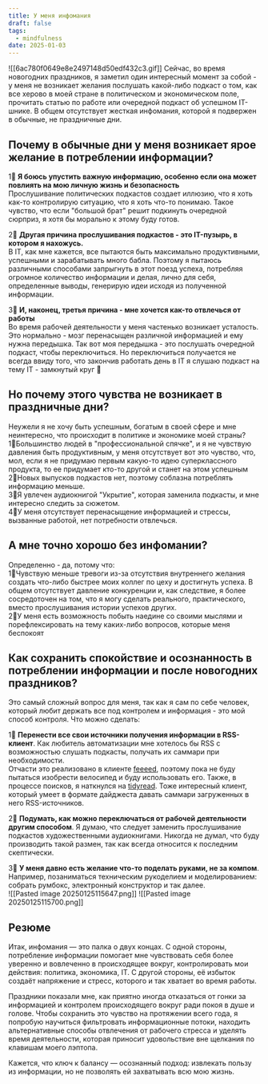 ```yaml
---
title: У меня инфомания
draft: false
tags:
  - mindfulness
date: 2025-01-03
---
```

![[6ac780f0649e8e2497148d50edf432c3.gif]]
Сейчас, во время новогодних праздников, я заметил один интересный момент за собой - у меня не возникает желания послушать какой-либо подкаст о том, как все херово в моей стране в политическом и экономическом поле, прочитать статью по работе или очередной подкаст об успешном IT-шнике. В общем отсутствует жесткая инфомания, которой я подвержен в обычные, не праздничные дни.

## Почему в обычные дни у меня возникает ярое желание в потреблении информации?

1‍⃣ **Я боюсь упустить важную информацию, особенно если она может повлиять на мою личную жизнь и безопасность**  
Прослушивание политических подкастов создает иллюзию, что я хоть как-то контролирую ситуацию, что я хоть что-то понимаю. Такое чувство, что если "большой брат" решит подкинуть очередной сюрприз, я хотя бы морально к этому буду готов.

2‍⃣ **Другая причина прослушивания подкастов - это IT-пузырь, в котором я нахожусь.**  
В IT, как мне кажется, все пытаются быть максимально продуктивными, успешными и зарабатывать много бабла. Поэтому я пытаюсь различными способами запрыгнуть в этот поезд успеха, потребляя огромное количество информации и делая, лично для себя, определенные выводы, генерирую идеи исходя из полученной информации.

3‍⃣ **И, наконец, третья причина - мне хочется как-то отвлечься от работы**  
Во время рабочей деятельности у меня частенько возникает усталость. Это нормально - мозг перенасыщен различной информацией и ему нужна передышка. Так вот моя передышка - это послушать очередной подкаст, чтобы переключиться. Но переключиться получается не всегда ввиду того, что закончив работать день в IT я слушаю подкаст на тему IT - замкнутый круг 🙂

## Но почему этого чувства не возникает в праздничные дни?

Неужели я не хочу быть успешным, богатым в своей сфере и мне неинтересно, что происходит в политике и экономике моей страны?  
1‍⃣ Большинство людей в "профессиональной спячке", и я не чувствую давления быть продуктивным, у меня отсутствует вот это чувство, что, мол, если я не придумаю первым какую-то идею суперклассного продукта, то ее придумает кто-то другой и станет на этом успешным  
2‍⃣ Новых выпусков подкастов нет, поэтому соблазна потреблять информацию меньше.  
3‍⃣ Я увлечен аудиокнигой "Укрытие", которая заменила подкасты, и мне интересно следить за сюжетом.  
4‍⃣ У меня отсутствует перенасыщение информацией и стрессы, вызванные работой, нет потребности отвлечься.

## А мне точно хорошо без инфомании?

Определенно - да, потому что:  
1‍⃣ Чувствую меньше тревоги из-за отсутствия внутреннего желания создать что-либо быстрее моих коллег по цеху и достигнуть успеха. В общем отсутствует давление конкуренции и, как следствие, я более сосредоточен на том, что я могу сделать реального, практического, вместо прослушивания истории успехов других.  
2‍⃣ У меня есть возможность побыть наедине со своими мыслями и порефлексировать на тему каких-либо вопросов, которые меня беспокоят

## Как сохранить спокойствие и осознанность в потреблении информации и после новогодних праздников?

Это самый сложный вопрос для меня, так как я сам по себе человек, который любит держать все под контролем и информация - это мой способ контроля. Что можно сделать:

1‍⃣ **Перенести все свои источники получения информации в RSS-клиент**. Как любитель автоматизации мне хотелось бы RSS с возможностью слушать подкасты, получать их саммари при необходимости.  
Отчасти это реализовано в клиенте [feeeed](https://feeeed.nateparrott.com/), поэтому пока не буду пытаться изобрести велосипед и буду использовать его. Также, в процессе поисков, я наткнулся на [tidyread](https://tidyread.ai/). Тоже интересный клиент, который умеет в формате дайджеста давать саммари загруженных в него RSS-источников.

2‍⃣ **Подумать, как можно переключаться от рабочей деятельности другим способом**. Я думаю, что следует заменить прослушивание подкастов художественными аудиокнигами. Никогда не думал, что буду производить такой размен, так как всегда относится к последним скептически.

3‍⃣ **У меня давно есть желание что-то поделать руками, не за компом**. Например, позаниматься техническим рукоделием и моделированием: собрать румбокс, электронный конструктор и так далее.  
![[Pasted image 20250125115647.png]]
![[Pasted image 20250125115700.png]]
## Резюме

Итак, инфомания — это палка о двух концах. С одной стороны, потребление информации помогает мне чувствовать себя более уверенно и вовлеченно в происходящее вокруг, контролировать мои действия: политика, экономика, IT. С другой стороны, её избыток создаёт напряжение и стресс, которого и так хватает во время работы.

Праздники показали мне, как приятно иногда отказаться от гонки за информацией и контролем происходящего вокруг ради покоя в душе и голове. Чтобы сохранить это чувство на протяжении всего года, я попробую научиться фильтровать информационные потоки, находить альтернативные способы отвлечения от рабочего стресса и уделять время деятельности, которая приносит удовольствие вне щелкания по клавишам моего лэптопа.

Кажется, что ключ к балансу — осознанный подход: извлекать пользу из информации, но не позволять ей захватывать всю мою жизнь.